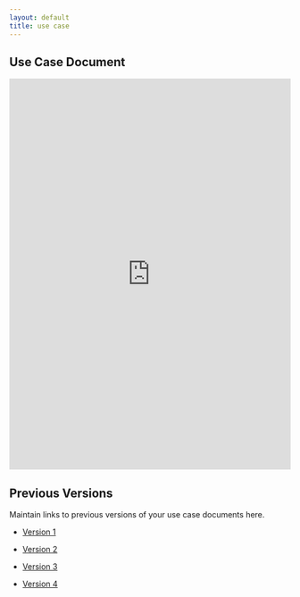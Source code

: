 ```yaml
---
layout: default
title: use case
---
```


## Use Case Document

<iframe src="https://docs.google.com/document/d/e/2PACX-1vTxvrbVQKrPNp-LZ6kGhLjy5Sktgg3GT3EI30s8X2gmCDEzu5vGsUNRB6sZoIKW1A/pub?embedded=true" style="width: 100%;height: 700px;border: none;"></iframe>

## Previous Versions

<p class="message-highlight">Maintain links to previous versions of your use case documents here.</p>

- [Version 1](https://drive.google.com/file/d/1kq_SQHAWdND2sZbjd5Xj1BiiQ9DK-jtY/view?usp=sharing)

- [Version 2](https://drive.google.com/file/d/1bPs8H65NdP4hHz0ZIkvQP0344YH1T0XZ/view?usp=sharing)

- [Version 3](https://drive.google.com/file/d/1MJPCC7UuCw7uElMcx_g6pt1YN_CCltZs/view?usp=sharing)

- [Version 4](https://drive.google.com/file/d/19lBvc1NmV1hcQ4yTxqTH80PwEXkgJPvn/view?usp=sharing)
